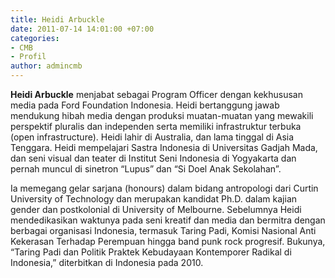 ```yaml
---
title: Heidi Arbuckle
date: 2011-07-14 14:01:00 +07:00
categories:
- CMB
- Profil
author: admincmb
---
```


**Heidi Arbuckle** menjabat sebagai Program Officer dengan kekhususan media pada Ford Foundation Indonesia. Heidi bertanggung jawab mendukung hibah media dengan produksi muatan-muatan yang mewakili perspektif pluralis dan independen serta memiliki infrastruktur terbuka (open infrastructure). Heidi lahir di Australia, dan lama tinggal di Asia Tenggara. Heidi mempelajari Sastra Indonesia di Universitas Gadjah Mada, dan seni visual dan teater di Institut Seni Indonesia di Yogyakarta dan pernah muncul di sinetron “Lupus” dan “Si Doel Anak Sekolahan”.

Ia memegang gelar sarjana (honours) dalam bidang antropologi dari Curtin University of Technology dan merupakan kandidat Ph.D. dalam kajian gender dan postkolonial di University of Melbourne. Sebelumnya Heidi mendedikasikan waktunya pada seni kreatif dan media dan bermitra dengan berbagai organisasi Indonesia, termasuk Taring Padi, Komisi Nasional Anti Kekerasan Terhadap Perempuan hingga band punk rock progresif. Bukunya, “Taring Padi dan Politik Praktek Kebudayaan Kontemporer Radikal di Indonesia,” diterbitkan di Indonesia pada 2010.